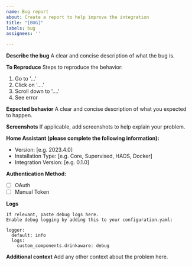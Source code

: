 ```yaml
---
name: Bug report
about: Create a report to help improve the integration
title: "[BUG]"
labels: bug
assignees: ''

---
```


**Describe the bug**
A clear and concise description of what the bug is.

**To Reproduce**
Steps to reproduce the behavior:
1. Go to '...'
2. Click on '....'
3. Scroll down to '....'
4. See error

**Expected behavior**
A clear and concise description of what you expected to happen.

**Screenshots**
If applicable, add screenshots to help explain your problem.

**Home Assistant (please complete the following information):**
 - Version: [e.g. 2023.4.0]
 - Installation Type: [e.g. Core, Supervised, HAOS, Docker]
 - Integration Version: [e.g. 0.1.0]

**Authentication Method:**
- [ ] OAuth
- [ ] Manual Token

**Logs**
```
If relevant, paste debug logs here. 
Enable debug logging by adding this to your configuration.yaml:

logger:
  default: info
  logs:
    custom_components.drinkaware: debug
```

**Additional context**
Add any other context about the problem here.
